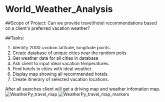# World_Weather_Analysis
##Scope of Project: Can we provide travel/hotel recommendations based on a client's preferred vacation weather?

##Tasks:
1. Identify 2000 random latitude, longitude points.
2. Create database of unique cities near the random poits
3. Get weather data for all cities in database
4. Ask client to input ideal vacation temperatures.
5. Find hotels in cities with ideal weather.
6. Display map showing all recommended hotels.
7. Create itinerary of selected vacation locations.

After all searches client will get a driving map and weather infomation map.
![WeatherPy_travel_map](https://user-images.githubusercontent.com/86027932/127794177-2a7ff598-fcc8-4b94-a217-4831a170dd23.png)
![WeatherPy_travel_map_markers](https://user-images.githubusercontent.com/86027932/127794184-527c9edb-09c3-4a3d-a44b-af29339e4bba.png)
